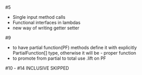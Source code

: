#5
* Single input method calls
* Functional interfaces in lambdas
* new way of writing getter setter

#9
* to have partial function(PF) methods define it with explicitly PartialFunction[] type, otherwise it will be  - proper function
* to promote from partial to total use .lift on PF

#10 - #14 INCLUSIVE SKIPPED

